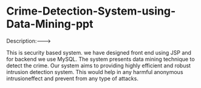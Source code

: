 # Crime-Detection-System-using-Data-Mining-ppt

Description:--->

This is security based system. we have designed front end using JSP and for backend we use MySQL. 
The system presents data mining technique to detect the crime. 
Our system aims to providing highly efficient and robust intrusion detection system.
This would help in any harmful anonymous intrusioneffect and prevent from any type of attacks.
